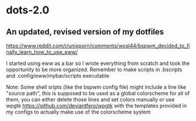 # dots-2.0

## An updated, revised version of my dotfiles 

https://www.reddit.com/r/unixporn/comments/wosl44/bspwm_decided_to_finally_learn_how_to_use_eww/

I started using eww as a bar so I wrote everything from scratch and took the opportunity to be more organized. Remember to make scripts in .bscripts and .config/eww/mybar/scripts executable

Note: Some shell sripts (like the bspwm config file) might include a line like "source path", this is supposed to be used as a global colorscheme for all of them, you can either delete those lines and set colors manually or use wpgtk https://github.com/deviantfero/wpgtk with the templates provided in my configs to actually make use of the colorscheme system
